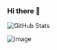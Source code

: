 ### Hi there 👋

<!--
**sobhyfarag/sobhyfarag** is a ✨ _special_ ✨ repository because its `README.md` (this file) appears on your GitHub profile.

Here are some ideas to get you started:

- 🔭 I’m currently working on ...
- 🌱 I’m currently learning ...
- 👯 I’m looking to collaborate on ...
- 🤔 I’m looking for help with ...
- 💬 Ask me about ...
- 📫 How to reach me: ...
- 😄 Pronouns: ...
- ⚡ Fun fact: ...
-->

![GitHub Stats](https://github-readme-stats.vercel.app/api?username=sobhyfarag&theme=radical)
<!--
[![Top Langs](https://github-readme-stats.vercel.app/api/top-langs/?username=sobhyfarag)](https://github.com/sobhyfarag/github-readme-stats)

<img src="https://github-readme-stats.vercel.app/api/top-langs/?username=sobhyfarag"/>
-->

![image](https://github-readme-stats.vercel.app/api/top-langs/?username=sobhyfarag&layout=compact&langs_count=8&hide_border=true&)
